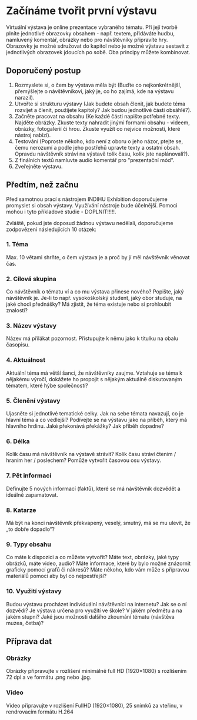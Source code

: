 # Začínáme tvořit první výstavu

Virtuální výstava je online prezentace vybraného tématu. Při její tvorbě
plníte jednotlivé obrazovky obsahem - např. textem, přidáváte hudbu,
namluvený komentář, obrázky nebo pro návštěvníky připravíte hry.
Obrazovky je možné sdružovat do kapitol nebo je možné výstavu sestavit z
jednotlivých obrazovek jdoucích po sobě. Oba principy můžete kombinovat.

## Doporučený postup

1.  Rozmyslete si, o čem by výstava měla být (Buďte co nejkonkrétnější,
    přemýšlejte o návštěvníkovi, jaký je, co ho zajímá, kde na výstavu
    narazil). 
2.  Utvořte si strukturu výstavy (Jak budete obsah členit, jak budete
    téma rozvíjet a členit, použijete kapitoly? Jak budou jednotlivé
    části obsáhlé?). 
3.  Začněte pracovat na obsahu (Ke každé části napište potřebné texty.
    Najděte obrázky. Zkuste texty nahradit jinými formami obsahu -
    videem, obrázky, fotogalerií či hrou. Zkuste využít co nejvíce
    možností, které nástroj nabízí).
4.  Testování (Poproste někoho, kdo není z oboru o jeho názor, ptejte
    se, čemu nerozumí a podle jeho postřehů upravte texty a ostatní
    obsah. Opravdu návštěvník stráví na výstavě tolik času, kolik jste
    naplánovali?). 
5.  Z finálních textů namluvte audio komentář pro "prezentační mód". 
6.  Zveřejněte výstavu. 

## Předtím, než začnu

Před samotnou prací s nástrojem INDIHU Exhibition doporučujeme promyslet
si obsah výstavy. Využívání nástroje bude účelnější. Pomoci mohou i tyto
příkladové studie - DOPLNIT\!\!\!\!\!.

Zvláště, pokud jste doposud žádnou výstavu nedělali, doporučujeme
zodpovězení následujících 10 otázek:

### 1\. Téma

Max. 10 větami shrňte, o čem výstava je a proč by jí měl návštěvník
věnovat čas.

### 2\. Cílová skupina

Co návštěvník o tématu ví a co mu výstava přinese nového? Popište, jaký
návštěvník je. Je-li to např. vysokoškolský student, jaký obor studuje,
na jaké chodí přednášky? Má zjistit, že téma existuje nebo si prohloubit
znalosti?

### 3\. Název výstavy

Název má přilákat pozornost. Přistupujte k němu jako k titulku na obalu
časopisu.

### 4\. Aktuálnost

Aktuální téma má větší šanci, že návštěvníky zaujme. Vztahuje se téma k
nějakému výročí, dokážete ho propojit s nějakým aktuálně diskutovaným
tématem, které hýbe společností?

### 5\. Členění výstavy

Ujasněte si jednotlivé tematické celky. Jak na sebe témata navazují, co
je hlavní téma a co vedlejší? Podívejte se na výstavu jako na příběh,
který má hlavního hrdinu. Jaké překonává překážky? Jak příběh dopadne?

### 6\. Délka

Kolik času má návštěvník na výstavě strávit? Kolik času stráví čtením /
hraním her / poslechem? Pomůže vytvořit časovou osu výstavy.

### 7\. Pět informací

Definujte 5 nových informací (faktů), které se má návštěvník dozvědět a
ideálně zapamatovat.

### 8\. Katarze

Má být na konci návštěvník překvapený, veselý, smutný, má se mu ulevit,
že „to dobře dopadlo“?

### 9\. Typy obsahu

Co máte k dispozici a co můžete vytvořit? Máte text, obrázky, jaké typy
obrázků, máte video, audio? Máte informace, které by bylo možné
znázornit graficky pomocí grafů či nákresů? Máte někoho, kdo vám může s
přípravou materiálů pomoci aby byl co nejpestřejší?

### 10\. Využití výstavy

Budou výstavu procházet individuální návštěvníci na internetu? Jak se o
ní dozvědí? Je výstava určena pro využití ve škole? V jakém předmětu a
na jakém stupni? Jaké jsou možnosti dalšího zkoumání tématu (návštěva
muzea, četba)?

## Příprava dat

### Obrázky

Obrázky připravujte v rozlišení minimálně full HD (1920×1080) s
rozlišením 72 dpi a ve formátu .png nebo .jpg.

### Video

Video připravujte v rozlišení FullHD (1920×1080), 25 snímků za vteřinu,
v rendrovacím formátu H.264
